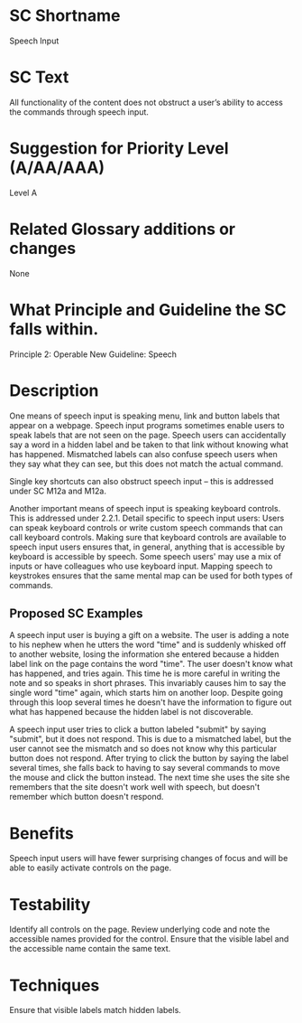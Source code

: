# SC Shortname

Speech Input

# SC Text

All functionality of the content does not obstruct a user’s ability to access the commands through speech input.

# Suggestion for Priority Level (A/AA/AAA)

Level A

# Related Glossary additions or changes

None

# What Principle and Guideline the SC falls within.

Principle 2: Operable 
New Guideline: Speech

# Description

One means of speech input is speaking menu, link and button labels that appear on a webpage. Speech input programs sometimes enable users to speak labels that are not seen on the page. Speech users can accidentally say a word in a hidden label and be taken to that link without knowing what has happened. Mismatched labels can also confuse speech users when they say what they can see, but this does not match the actual command.

Single key shortcuts can also obstruct speech input – this is addressed under SC M12a and M12a.

Another important means of speech input is speaking keyboard controls. This is addressed under 2.2.1. Detail specific to speech input users: Users can speak keyboard controls or write custom speech commands that can call keyboard controls. Making sure that keyboard controls are available to speech input users ensures that, in general, anything that is accessible by keyboard is accessible by speech. Some speech users' may use a mix of inputs or have colleagues who use keyboard input. Mapping speech to keystrokes ensures that the same mental map can be used for both types of commands.

## Proposed SC Examples
A speech input user is buying a gift on a website. The user is adding a note to his nephew when he utters the word "time" and is suddenly whisked off to another website, losing the information she entered because a hidden label link on the page contains the word "time". The user doesn't know what has happened, and tries again. This time he is more careful in writing the note and so speaks in short phrases. This invariably causes him to say the single word "time" again, which starts him on another loop. Despite going through this loop several times he doesn't have the information to figure out what has happened because the hidden label is not discoverable.

A speech input user tries to click a button labeled "submit" by saying "submit", but it does not respond. This is due to a mismatched label, but the user cannot see the mismatch and so does not know why this particular button does not respond. After trying to click the button by saying the label several times, she falls back to having to say several commands to move the mouse and click the button instead. The next time she uses the site she remembers that the site doesn't work well with speech, but doesn't remember which button doesn't respond.

# Benefits

Speech input users will have fewer surprising changes of focus and will be able to easily activate controls on the page.

# Testability

Identify all controls on the page. Review underlying code and note the accessible names provided for the control. Ensure that the visible label and the accessible name contain the same text.

# Techniques

Ensure that visible labels match hidden labels.
